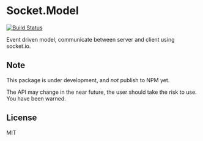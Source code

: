 Socket.Model
===

[![Build Status](https://travis-ci.org/lijunle/socket.model.svg)](https://travis-ci.org/lijunle/socket.model.svg)

Event driven model, communicate between server and client using socket.io.

Note
---

This package is under development, and *not* publish to NPM yet.

The API may change in the near future, the user should take the risk to use.
You have been warned.

License
---
MIT
